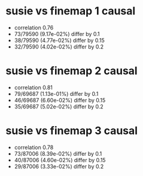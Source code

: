 # susie vs finemap  1 causal

- correlation 0.76
- 73/79590 (9.17e-02%) differ by 0.1
- 38/79590 (4.77e-02%) differ by 0.15
- 32/79590 (4.02e-02%) differ by 0.2


# susie vs finemap  2 causal

- correlation 0.81
- 79/69687 (1.13e-01%) differ by 0.1
- 46/69687 (6.60e-02%) differ by 0.15
- 35/69687 (5.02e-02%) differ by 0.2


# susie vs finemap  3 causal

- correlation 0.78
- 73/87006 (8.39e-02%) differ by 0.1
- 40/87006 (4.60e-02%) differ by 0.15
- 29/87006 (3.33e-02%) differ by 0.2


